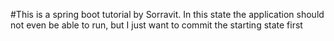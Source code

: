 #This is a spring boot tutorial by Sorravit.
In this state the application should not even be able to run, but I just want to commit the starting state first